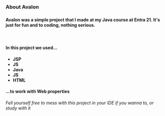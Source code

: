 <h3>About Avalon<h3>
<h4>Avalon was a simple project that I made at my Java course at Entra 21. It's just for fun and to coding, nothing serious.<h4>
<br>

<h4>In this project we used...<h4>
<ul>
<li>JSP</li>
<li>JS</li>
<li>Java</li>
<li>JS</li>
<li>HTML</li>
</ul>
<h4>...to work with Web properties</h4>

<h6/>Fell yourself free to mess with this project in your IDE if you wanna to, or study with it
